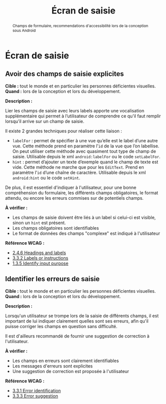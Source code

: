 ﻿---
title: "Écran de saisie"
abstract: "Champs de formulaire, recommendations d'accessibilité lors de la conception sous Android"
---

# Écran de saisie

## Avoir des champs de saisie explicites

**Cible&nbsp;:** tout le monde et en particulier les personnes déficientes visuelles.  
**Quand&nbsp;:** lors de la conception et lors du développement.

**Description&nbsp;:**

Lier les champs de saisie avec leurs labels apporte une vocalisation supplémentaire qui permet à l’utilisateur de comprendre ce qu'il faut remplir lorsqu’il arrive sur un champ de saisie.
  
Il existe 2 grandes techniques pour réaliser cette liaison&nbsp;:
 - `labelFor`&nbsp;: permet de spécifier à une vue qu’elle est le label d’une autre vue. Cette méthode prend en paramètre l’`id` de la vue que l’on labellise. On peut utiliser cette méthode avec quasiment tout type de champ de saisie. Utilisable depuis le <abbr>xml</abbr> `android:labelFor` ou le code `setLabelFor`.
 - `hint`&nbsp;: permet d’ajouter un texte d’exemple quand le champ de texte est vide. Cette méthode ne marche que pour les `EditText`. Prend en paramètre l’`id` d’une chaîne de caractère. Utilisable depuis le <abbr>xml</abbr> `android:hint` ou le code `setHint`.

De plus, il est essentiel d'indiquer à l'utilisateur, pour une bonne compréhension du formulaire, les différents champs obligatoires, le format attendu, ou encore les erreurs commises sur de potentiels champs.

**À vérifier&nbsp;:**

- Les champs de saisie doivent être liés à un label si celui-ci est visible, sinon un `hint` est présent.
- Les champs obligatoires sont identifiables
- Le format de données des champs "complexe" est indiqué à l'utilisateur


**Référence <abbr>WCAG</abbr>&nbsp;:**  
- <a lang="en" href="https://www.w3.org/TR/WCAG21/#headings-and-labels">2.4.6 Headings and labels</a>
- <a lang="en" href="https://www.w3.org/TR/WCAG21/#labels-or-instructions">3.3.2 Labels or instructions</a>
- <a lang="en" href="https://www.w3.org/TR/WCAG21/#identify-input-purpose">1.3.5 Identify input purpose</a>


## Identifier les erreurs de saisie

**Cible&nbsp;:** tout le monde et en particulier les personnes déficientes visuelles.  
**Quand&nbsp;:** lors de la conception et lors du développement.

**Description&nbsp;:**

Lorsqu'un utilisateur se trompe lors de la saisie de différents champs, il est important de lui indiquer clairement quelles sont ses erreurs, afin qu'il puisse corriger les champs en question sans difficulté. 

Il est d'ailleurs recommandé de fournir une suggestion de correction à l'utilisateur.

**À vérifier&nbsp;:**

- Les champs en erreurs sont clairement identifiables
- Les messages d'erreurs sont explicites
- Une suggestion de correction est proposée à l'utilisateur


**Référence <abbr>WCAG</abbr>&nbsp;:**  
- <a lang="en" href="https://www.w3.org/TR/WCAG21/#error-identification">3.3.1 Error identification</a>
- <a lang="en" href="https://www.w3.org/TR/WCAG21/#error-suggestion">3.3.3 Error suggestion</a>
